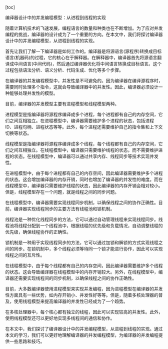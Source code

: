 
[toc]                    
                
                
编译器设计中的并发编程模型：从进程到线程的实现

随着计算机技术的飞速发展，编程语言的数量和种类也在不断增加。为了应对并发编程的挑战，编译器的设计成为了一个重要的方向。在本文中，我们将探讨编译器设计中的并发编程模型，从进程到线程的实现。

首先让我们了解一下编译器是如何工作的。编译器是将源语言(源程序)转换成目标语言(机器码)的过程，它的核心在于解释器。在解释器中，编译器首先将源语言翻译成中间语言(中间代码)，然后通过编译器优化将中间语言转换成目标语言。这个过程包括语法分析、语义分析、代码生成、优化等多个步骤。

在编译器的并发编程模型中，并发性是不可避免的。因为编译器在编译源程序时，需要同时处理多个指令，这就会导致编译器中的并发性。因此，编译器必须设计一种能够处理并发性的模型。

目前，编译器的并发模型主要有进程模型和线程模型两种。

进程模型是指编译器将源程序编译成多个进程，每个进程都有自己的内存空间，它们之间互相独立。在进程模型中，编译器需要维护多个进程的状态，包括进程 ID、进程句柄、进程状态等等。此外，每个进程还需要维护自己的指令集和上下文切换等状态。

线程模型是指编译器将源程序编译成多个线程，每个线程都有自己的内存空间，它们之间互相独立。在线程模型中，编译器只需要维护线程的状态，而不需要维护进程的状态。在线程模型中，编译器可以通过共享内存、线程同步等技术实现并发性。

在进程模型中，由于每个进程都有自己的内存空间，因此编译器需要维护多个进程的状态。这会增加编译器的内存开销，同时也增加了编译器的并发性的难度。而在线程模型中，编译器只需要维护线程的状态，因此编译器的内存开销会相对较小。但是，线程模型存在一个问题，就是线程之间的同步问题。

在线程模型中，编译器需要实现线程同步机制，以确保线程之间的协作正确性。目前，编译器实现线程同步的主要方法有线程池和锁机制。

线程池是一种优化线程同步的方法，它可以通过自动管理线程来实现线程同步。线程池将线程分配到一个线程池中，根据线程的优先级和负载情况，自动调整线程的优先级，确保线程协作的正确性。

锁机制是一种用于实现线程同步的方法，它可以通过加锁和解锁的方式实现线程之间的同步。在锁机制中，多个线程必须等待同一个锁才能进行协作，因此可以实现线程之间的互斥性。

在线程模型中，由于每个线程都有自己的内存空间，因此编译器需要维护多个线程的状态。这会导致编译器在线程模型中的内存开销较大。另外，在线程模型中，编译器还需要实现线程间的同步机制，以确保线程之间的协作正确性。

目前，大多数编译器使用进程模型来实现并发编程，因为进程模型在编译器的并发性方面具有一些优势，如内存开销小、并发性好等等。但是，随着多核处理器的普及，使用线程模型来提高编译器的并发性已经成为了一个趋势。

在多核处理器中，每个核心都有独立的线程，因此可以实现较高的并发性。此外，使用线程模型还可以更好地实现多线程间的通信和协作。

在本文中，我们探讨了编译器设计中的并发编程模型，从进程到线程的实现。通过本文的学习，我们可以更好地理解编译器的并发编程模型，为编译器的并发编程提供一些思路和技巧。

